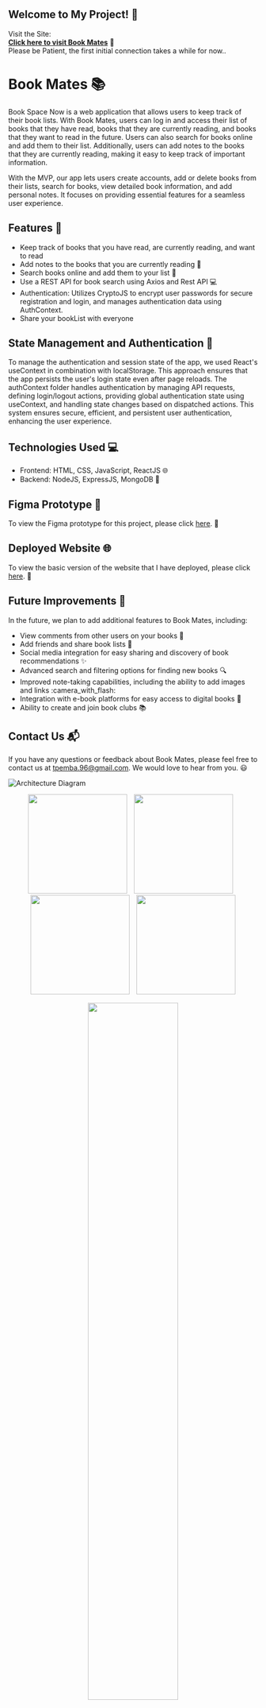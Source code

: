 ## Welcome to My Project! :book:

Visit the Site:  
[**Click here to visit Book Mates**](https://bookshare-now.onrender.com/landing-page) :link:  
Please be Patient, the first initial connection takes a while for now..

# Book Mates :books:

Book Space Now is a web application that allows users to keep track of their book lists. With Book Mates, users can log in and access their list of books that they have read, books that they are currently reading, and books that they want to read in the future. Users can also search for books online and add them to their list. Additionally, users can add notes to the books that they are currently reading, making it easy to keep track of important information.

<!-- Each book in the user's list has its own dataset, including comments from other users who have visited the user's profile and commented on their books, as well as notes and summaries. Other users can also add the user as a friend and view their book list, making it easy to share book recommendations and discover new titles. -->

With the MVP, our app lets users create accounts, add or delete books from their lists, search for books, view detailed book information, and add personal notes. It focuses on providing essential features for a seamless user experience.

## Features :rocket:

- Keep track of books that you have read, are currently reading, and want to read
- Add notes to the books that you are currently reading :notebook_with_decorative_cover:
- Search books online and add them to your list :mag_right:
  <!-- - View comments from other users on your books :speech_balloon: -->
  <!-- - Add friends and share book lists :busts_in_silhouette: -->
- Use a REST API for book search using Axios and Rest API :computer:
- Authentication: Utilizes CryptoJS to encrypt user passwords for secure registration and login, and manages authentication data using AuthContext.
- Share your bookList with everyone

## State Management and Authentication 🔐
To manage the authentication and session state of the app, we used React's useContext in combination with localStorage. This approach ensures that the app persists the user's login state even after page reloads.
The authContext folder handles authentication by managing API requests, defining login/logout actions, providing global authentication state using useContext, and handling state changes based on dispatched actions.
This system ensures secure, efficient, and persistent user authentication, enhancing the user experience.

## Technologies Used :computer:

- Frontend: HTML, CSS, JavaScript, ReactJS :globe_with_meridians:
- Backend: NodeJS, ExpressJS, MongoDB :file_folder:
<!-- 
//## Contributors :busts_in_silhouette:

//- Tsering Pemba :woman_technologist:
//- [Nima Lama](https://github.com/nlama002) :man_technologist:
-->
## Figma Prototype :art:

To view the Figma prototype for this project, please click [here](https://www.figma.com/proto/gIy5DBF8MQw0nDN31viuhv/Book-Club?node-id=2109-783&starting-point-node-id=2109%3A783). :link:

## Deployed Website :globe_with_meridians:

To view the basic version of the website that I have deployed, please click [here](https://lowkey-bookclub.onrender.com/). :link:

## Future Improvements :construction:

In the future, we plan to add additional features to Book Mates, including:

- View comments from other users on your books :speech_balloon:
- Add friends and share book lists :busts_in_silhouette:
- Social media integration for easy sharing and discovery of book recommendations :sparkles:
- Advanced search and filtering options for finding new books :mag:
- Improved note-taking capabilities, including the ability to add images and links :camera_with_flash:
- Integration with e-book platforms for easy access to digital books :iphone:
- Ability to create and join book clubs :books:

## Contact Us :mailbox_with_mail:

If you have any questions or feedback about Book Mates, please feel free to contact us at tpemba.96@gmail.com. We would love to hear from you. :smiley:


![Architecture Diagram](https://github.com/user-attachments/assets/5af7c9bf-fd70-4e3b-9a6b-3870cbd9e8d8)

<p align="center" >
  <img src="https://github.com/user-attachments/assets/8d389d3a-2c76-4078-b1f2-70b8508f3984" width="200" style="margin-right: 10px;"/>
  <img src="https://github.com/user-attachments/assets/bd706d97-a298-4487-80ff-74ebaa90d487" width="200" style="margin-right: 10px;"/>
  <img src="https://github.com/user-attachments/assets/9529a1df-7396-41d6-bc42-03734b6d384a" width="200" style="margin-right: 10px;"/>
  <img src="https://github.com/user-attachments/assets/f7b11aab-faa1-45ab-9006-01d938a03b7a" width="200"/>
</p>

<p align="center">
  <img src="https://github.com/user-attachments/assets/f27ad54e-7e07-49fe-abe4-e634b5c03d23" style="width: 60%;"/>
  <img src="https://github.com/user-attachments/assets/73f23185-f158-4991-a3c9-077651184321" style="width: 60%;"/>
  <img src="https://github.com/user-attachments/assets/3c954e91-f3bb-4112-9d1c-cd2a29859dd3" style="width: 60%;"/>
  <img src="https://github.com/user-attachments/assets/ac8f1d31-13b9-40b1-bc7d-42bdf6c2a6a7" style="width: 60%;"/>
</p>


